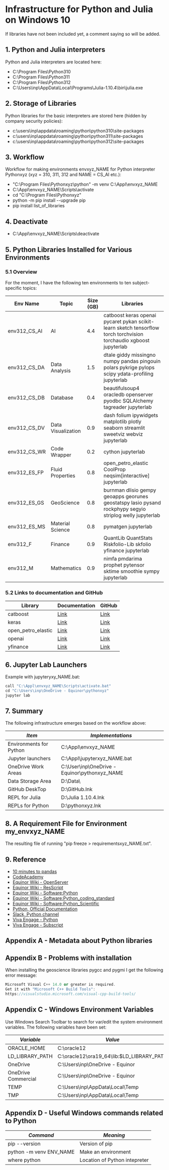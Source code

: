 # Infrastructure for Python and Julia on Windows 10

If libraries have not been included yet, a comment saying so will be added.

## 1. Python and Julia interpreters

Python and Julia interpreters are located here:
- C:\Program Files\Python310
- C:\Program Files\Python311
- C:\Program Files\Python312
- C:\Users\inp\AppData\Local\Programs\Julia-1.10.4\bin\julia.exe

## 2. Storage of Libraries

Python libraries for the basic interpreters are stored here (hidden by company security policies):
- c:\users\inp\appdata\roaming\python\python310\site-packages
- c:\users\inp\appdata\roaming\python\python311\site-packages
- c:\users\inp\appdata\roaming\python\python312\site-packages

## 3. Workflow

Workflow for making environments envxyz_NAME for Python interpreter Pythonxyz (xyz = 310, 311, 312 and NAME = CS_AI etc.):
- "C:\Program Files\Pythonxyz\python" -m venv C:\Appl\envxyz_NAME
- C:\Appl\envxyz_NAME\Scripts\activate
- cd "C:\Program Files\Pythonxyz"
- python -m pip install --upgrade pip
- pip install list_of_libraries

## 4. Deactivate
- C:\Appl\envxyz_NAME\Scripts\deactivate

## 5. Python Libraries Installed for Various Environments

### 5.1 Overview

For the moment, I have the following ten environments to ten subject-specific topics:

| Env Name     | Topic               | Size (GB)   |  Libraries                                                                                                         |
| ------------ | ------------------- | ----------- | ------------------------------------------------------------------------------------------------------------------ |
| env312_CS_AI | AI                  | 4.4         | catboost keras openai pycaret pykan scikit-learn sketch tensorflow torch torchvision torchaudio xgboost jupyterlab |
| env312_CS_DA | Data Analysis       | 1.5         | dtale giddy missingno numpy pandas pingouin polars pykrige pylops scipy ydata-profiling jupyterlab                 |
| env312_CS_DB | Database            | 0.4         | beautifulsoup4 oracledb openserver pyodbc SQLAlchemy tagreader jupyterlab                                          |
| env312_CS_DV | Data Visualization  | 0.9         | dash folium ipywidgets matplotlib plotly seaborn streamlit sweetviz webviz jupyterlab                              |
| env312_CS_WR | Code Wrapper        | 0.2         | cython jupyterlab                                                                                                  |
| env312_ES_FP | Fluid Properties    | 0.8         | open_petro_elastic CoolProp neqsim[interactive] jupyterlab                                                         |
| env312_ES_GS | GeoScience          | 0.8         | burnman dlisio gempy geoapps georunes geostatspy lasio pysand rockphypy segyio striplog welly jupyterlab           |
| env312_ES_MS | Material Science    | 0.8         | pymatgen jupyterlab                                                                                                |
| env312_F     | Finance             | 0.9         | QuantLib QuantStats Riskfolio-Lib skfolio yfinance jupyterlab                                                      |
| env312_M     | Mathematics         | 0.9         | nimfa pmdarima prophet pytensor sktime smoothie sympy jupyterlab                                                   |

### 5.2 Links to documentation and GitHub

| Library            | Documentation                                        | GitHub                                                 |
| ------------------ | ---------------------------------------------------- | ------------------------------------------------------ |
| catboost           | [Link](https://catboost.ai)                          | [Link](https://github.com/catboost)                    |
| keras              | [Link](https://keras.io)                             | [Link](https://github.com/keras-team/keras)            |
| open_petro_elastic | [Link](https://equinor.github.io/open_petro_elastic) | [Link](https://github.com/equinor/open_petro_elastic)  |
| openai             | [Link](https://platform.openai.com/docs/overview)    | [Link](https://github.com/openai/openai-python)        |
| yfinance           | [Link](https://aroussi.com/tag/yfinance)             | [Link](https://github.com/ranaroussi/yfinance)         |

## 6. Jupyter Lab Launchers

Example with jupyteryxy_NAME.bat:
```python
call "C:\Appl\envxyz_NAME\Scripts\activate.bat"
cd "C:\Users\inp\OneDrive - Equinor\pythonxyz"
jupyter lab
```

## 7. Summary

The following infrastructure emerges based on the workflow above:

| *Item*                  | *Implementations*                             |
| ----------------------- | --------------------------------------------- |
| Environments for Python | C:\Appl\envxyz_NAME                           |
| Jupyter launchers       | C:\Appl\jupyterxyz_NAME.bat                   |
| OneDrive Work Areas     | C:\User\inp\OneDrive - Equinor\pythonxyz_NAME |
| Data Storage Area       | D:\Data\                                      |
| GitHub DeskTop          | D:\GitHub.lnk                                 |
| REPL for Julia          | D:\Julia 1.10.4.lnk                           |
| REPLs for Python        | D:\pythonxyz.lnk                              |

## 8. A Requirement File for Environment my_envxyz_NAME

The resulting file of running "pip freeze > requirementsxyz_NAME.txt".

## 9. Reference
- [10 minutes to pandas](https://pandas.pydata.org/pandas-docs/stable/user_guide/10min.html)
- [CodeAcademy](https://www.codecademy.com/)
- [Equinor Wiki - OpenServer](https://wiki.equinor.com/wiki/OpenServer)
- [Equinor Wiki - ResScript](https://wiki.equinor.com/wiki/ResScript)
- [Equinor Wiki - Software:Python](https://wiki.equinor.com/wiki/Software:Python)
- [Equinor Wiki - Software:Python_coding_standard](https://wiki.equinor.com/wiki/Software:Python_coding_standard)
- [Equinor Wiki - Software:Python_Scientific](https://wiki.equinor.com/wiki/Software:Python_Scientific)
- [Python, Official Documentation](https://docs.python.org/)
- [Slack, Python channel](https://app.slack.com/client/T02JL00JU/C68CNC0M7)
- [Viva Engage - Python](https://engage.cloud.microsoft/main/groups/eyJfdHlwZSI6Ikdyb3VwIiwiaWQiOiIxMDE0NDE4MiJ9/all)
- [Viva Engage - Subscript](https://engage.cloud.microsoft/main/org/statoil.com/groups/eyJfdHlwZSI6Ikdyb3VwIiwiaWQiOiI3MjM0NTE3In0/all)

## Appendix A - Metadata about Python libraries

## Appendix B - Problems with installation

When installing the geoscience libraries pygcc and pygmi I get the following error message:
```cpp
Microsoft Visual C++ 14.0 or greater is required.
Get it with "Microsoft C++ Build Tools":
https://visualstudio.microsoft.com/visual-cpp-build-tools/
```

## Appendix C - Windows Environment Variables

Use Windows Search Toolbar to search for var/edit the system environment variables. The following variables have been set:

| *Variable*          | *Value*                                       |
| ------------------- | --------------------------------------------- |
| ORACLE_HOME         | C:\oracle12                                   |
| LD_LIBRARY_PATH     | C:\oracle12\ora19_64\lib:$LD_LIBRARY_PATH     |
| OneDrive            | C:\Users\inp\OneDrive - Equinor               |
| OneDrive Commercial | C:\Users\inp\OneDrive - Equinor               |
| TEMP                | C:\Users\inp\AppData\Local\Temp               |
| TMP                 | C:\Users\inp\AppData\Local\Temp               |

## Appendix D - Useful Windows commands related to Python

| *Command*               | *Meaning*                        |
| ----------------------- | -------------------------------- |
| pip --version           | Version of pip                   |
| python -m venv ENV_NAME | Make an environment              |
| where python            | Location of Python intepreter    |


